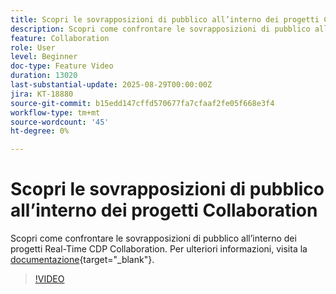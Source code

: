 ```yaml
---
title: Scopri le sovrapposizioni di pubblico all’interno dei progetti Collaboration
description: Scopri come confrontare le sovrapposizioni di pubblico all’interno dei progetti Real-Time CDP Collaboration.
feature: Collaboration
role: User
level: Beginner
doc-type: Feature Video
duration: 13020
last-substantial-update: 2025-08-29T00:00:00Z
jira: KT-18880
source-git-commit: b15edd147cffd570677fa7cfaaf2fe05f668e3f4
workflow-type: tm+mt
source-wordcount: '45'
ht-degree: 0%

---
```



# Scopri le sovrapposizioni di pubblico all’interno dei progetti Collaboration

Scopri come confrontare le sovrapposizioni di pubblico all’interno dei progetti Real-Time CDP Collaboration. Per ulteriori informazioni, visita la [documentazione](https://experienceleague.adobe.com/en/docs/real-time-cdp-collaboration/using/collaborate/discover){target="_blank"}.

>[!VIDEO](https://video.tv.adobe.com/v/3471675/?learn=on&enablevpops)
